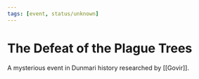 ```yaml
---
tags: [event, status/unknown]
---
```


# The Defeat of the Plague Trees

A mysterious event in Dunmari history researched by [[Govir]]. 

